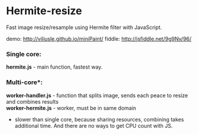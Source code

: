 Hermite-resize
==============

Fast image resize/resample using Hermite filter with JavaScript.

demo: http://viliusle.github.io/miniPaint/
fiddle: http://jsfiddle.net/9g9Nv/96/

### Single core:
<b>hermite.js</b> - main function, fastest way.

### Multi-core*:
<b>worker-handler.js</b> - function that splits image, sends each peace to resize and combines results<br />
<b>worker-hermite.js</b> - worker, must be in same domain

* slower than single core, because sharing resources, combining takes additional time. And there are no ways to get CPU count with JS.
